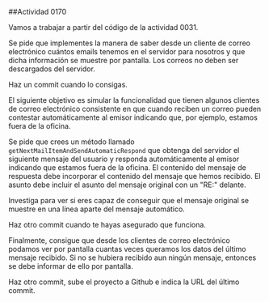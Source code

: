 ##Actividad 0170

Vamos a trabajar a partir del código de la actividad 0031.

Se pide que implementes la manera de saber desde un cliente de correo electrónico cuántos emails tenemos en el servidor para nosotros y que dicha información se muestre por pantalla. Los correos no deben ser descargados del servidor.

Haz un commit cuando lo consigas. 

El siguiente objetivo es simular la funcionalidad que tienen algunos clientes de correo electrónico consistente en que cuando reciben un correo pueden contestar automáticamente al emisor indicando que, por ejemplo, estamos fuera de la oficina.

Se pide que crees un método llamado `getNextMailItemAndSendAutomaticRespond` que obtenga del servidor el siguiente mensaje del usuario y responda automáticamente al emisor indicando que estamos fuera de la oficina. El contenido del mensaje de respuesta debe incorporar el contenido del mensaje que hemos recibido. El asunto debe incluir el asunto del mensaje original con un "RE:" delante.

Investiga para ver si eres capaz de conseguir que el mensaje original se muestre en una línea aparte del mensaje automático.

Haz otro commit cuando te hayas asegurado que funciona.

Finalmente, consigue que desde los clientes de correo electrónico podamos ver por pantalla cuantas veces queramos los datos del último mensaje recibido. Si no se hubiera recibido aun ningún mensaje, entonces se debe informar de ello por pantalla.

Haz otro commit, sube el proyecto a Github e indica la URL del último commit.
